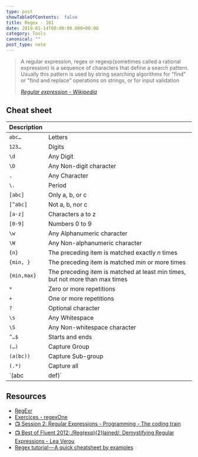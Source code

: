 ```yaml
---
type: post
showTableOfContents:  false
title: Regex - 101
date: 2019-01-14T00:00:00.000+00:00
category: Tools
canonical: ""
post_type: note
---
```


> A regular expression, regex or regexp(sometimes called a rational expression) is a sequence of characters that define a search pattern. Usually this pattern is used by string searching algorithms for "find" or "find and replace" operations on strings, or for input validation
>
> _[Regular expression - Wikipedia](https://en.wikipedia.org/wiki/Regular_expression)_

## Cheat sheet

| Description |  |
| ----------- | --- |
| `abc…`      | Letters |
| `123…`      | Digits |
| `\d`        | Any Digit |
| `\D`        | Any Non-digit character |
| `.`         | Any Character |
| `\.`        | Period |
| `[abc]`     | Only a, b, or c |
| `[^abc]`    | Not a, b, nor c |
| `[a-z]`     | Characters a to z |
| `[0-9]`     | Numbers 0 to 9 |
| `\w`        | Any Alphanumeric character |
| `\W`        | Any Non-alphanumeric character |
| `{n}`       | The preceding item is matched exactly _n_ times |
| `{min, }`   | The preceding item is matched _min_ or more times |
| `{min,max}` | The preceding item is matched at least min times, but not more than max times |
| `*`         | Zero or more repetitions |
| `+`         | One or more repetitions |
| `?`         | Optional character |
| `\s`        | Any Whitespace |
| `\S`        | Any Non-whitespace character |
| `^…$`       | Starts and ends |
| `(…)`       | Capture Group |
| `(a(bc))`   | Capture Sub-group |
| `(.*)`      | Capture all |
| `(abc|def)` | Matches abc or def |

## Resources

- [RegExr](https://regexr.com/)
- [Exercices - regexOne](https://regexone.com)
- [📺 Session 2: Regular Expressions - Programming - The coding train](https://www.youtube.com/watch?v=7DG3kCDx53c&list=PLRqwX-V7Uu6YEypLuls7iidwHMdCM6o2w)
- [📺 Best of Fluent 2012: /Reg(exp){2}lained/: Demystifying Regular Expressions - Lea Verou](https://www.youtube.com/watch?v=EkluES9Rvak&t=295s)
- [Regex tutorial — A quick cheatsheet by examples](https://medium.com/factory-mind/regex-tutorial-a-simple-cheatsheet-by-examples-649dc1c3f285)
